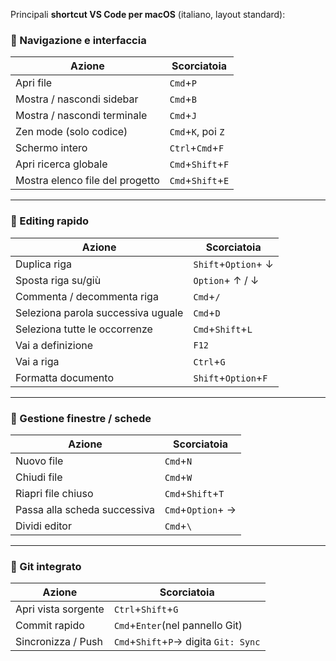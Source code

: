 Principali **shortcut VS Code per macOS** (italiano, layout standard):

### 🔹 Navigazione e interfaccia

| Azione                          | Scorciatoia              |
| ------------------------------- | ------------------------ |
| Apri file                       | `Cmd`+`P`            |
| Mostra / nascondi sidebar       | `Cmd`+`B`            |
| Mostra / nascondi terminale     | `Cmd`+`J`            |
| Zen mode (solo codice)          | `Cmd`+`K`, poi `Z` |
| Schermo intero                  | `Ctrl`+`Cmd`+`F`   |
| Apri ricerca globale            | `Cmd`+`Shift`+`F`  |
| Mostra elenco file del progetto | `Cmd`+`Shift`+`E`  |

---

### 🔹 Editing rapido

| Azione                             | Scorciatoia                |
| ---------------------------------- | -------------------------- |
| Duplica riga                       | `Shift`+`Option`+ ↓   |
| Sposta riga su/giù                | `Option`+ ↑ / ↓        |
| Commenta / decommenta riga         | `Cmd`+`/`              |
| Seleziona parola successiva uguale | `Cmd`+`D`              |
| Seleziona tutte le occorrenze      | `Cmd`+`Shift`+`L`    |
| Vai a definizione                  | `F12`                    |
| Vai a riga                         | `Ctrl`+`G`             |
| Formatta documento                 | `Shift`+`Option`+`F` |

---

### 🔹 Gestione finestre / schede

| Azione                       | Scorciatoia             |
| ---------------------------- | ----------------------- |
| Nuovo file                   | `Cmd`+`N`           |
| Chiudi file                  | `Cmd`+`W`           |
| Riapri file chiuso           | `Cmd`+`Shift`+`T` |
| Passa alla scheda successiva | `Cmd`+`Option`+ →  |
| Dividi editor                | `Cmd`+`\`           |

---

### 🔹 Git integrato

| Azione              | Scorciatoia                                    |
| ------------------- | ---------------------------------------------- |
| Apri vista sorgente | `Ctrl`+`Shift`+`G`                       |
| Commit rapido       | `Cmd`+`Enter`(nel pannello Git)            |
| Sincronizza / Push  | `Cmd`+`Shift`+`P`→ digita `Git: Sync` |
